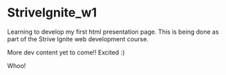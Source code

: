 # StriveIgnite_w1
Learning to develop my first html presentation page. This is being done as part of the Strive Ignite web development course.

More dev content yet to come!! Excited :)

Whoo!

